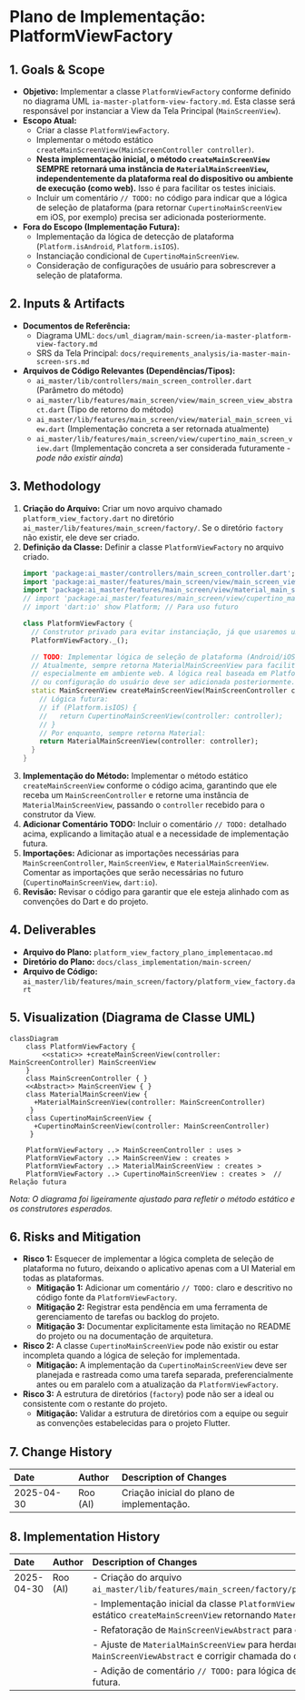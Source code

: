 # Plano de Implementação: PlatformViewFactory

## 1. Goals & Scope

*   **Objetivo:** Implementar a classe `PlatformViewFactory` conforme definido no diagrama UML `ia-master-platform-view-factory.md`. Esta classe será responsável por instanciar a View da Tela Principal (`MainScreenView`).
*   **Escopo Atual:**
    *   Criar a classe `PlatformViewFactory`.
    *   Implementar o método estático `createMainScreenView(MainScreenController controller)`.
    *   **Nesta implementação inicial, o método `createMainScreenView` SEMPRE retornará uma instância de `MaterialMainScreenView`, independentemente da plataforma real do dispositivo ou ambiente de execução (como web).** Isso é para facilitar os testes iniciais.
    *   Incluir um comentário `// TODO:` no código para indicar que a lógica de seleção de plataforma (para retornar `CupertinoMainScreenView` em iOS, por exemplo) precisa ser adicionada posteriormente.
*   **Fora do Escopo (Implementação Futura):**
    *   Implementação da lógica de detecção de plataforma (`Platform.isAndroid`, `Platform.isIOS`).
    *   Instanciação condicional de `CupertinoMainScreenView`.
    *   Consideração de configurações de usuário para sobrescrever a seleção de plataforma.

## 2. Inputs & Artifacts

*   **Documentos de Referência:**
    *   Diagrama UML: `docs/uml_diagram/main-screen/ia-master-platform-view-factory.md`
    *   SRS da Tela Principal: `docs/requirements_analysis/ia-master-main-screen-srs.md`
*   **Arquivos de Código Relevantes (Dependências/Tipos):**
    *   `ai_master/lib/controllers/main_screen_controller.dart` (Parâmetro do método)
    *   `ai_master/lib/features/main_screen/view/main_screen_view_abstract.dart` (Tipo de retorno do método)
    *   `ai_master/lib/features/main_screen/view/material_main_screen_view.dart` (Implementação concreta a ser retornada atualmente)
    *   `ai_master/lib/features/main_screen/view/cupertino_main_screen_view.dart` (Implementação concreta a ser considerada futuramente - *pode não existir ainda*)

## 3. Methodology

1.  **Criação do Arquivo:** Criar um novo arquivo chamado `platform_view_factory.dart` no diretório `ai_master/lib/features/main_screen/factory/`. Se o diretório `factory` não existir, ele deve ser criado.
2.  **Definição da Classe:** Definir a classe `PlatformViewFactory` no arquivo criado.
    ```dart
    import 'package:ai_master/controllers/main_screen_controller.dart';
    import 'package:ai_master/features/main_screen/view/main_screen_view_abstract.dart';
    import 'package:ai_master/features/main_screen/view/material_main_screen_view.dart';
    // import 'package:ai_master/features/main_screen/view/cupertino_main_screen_view.dart'; // Para uso futuro
    // import 'dart:io' show Platform; // Para uso futuro

    class PlatformViewFactory {
      // Construtor privado para evitar instanciação, já que usaremos um método estático.
      PlatformViewFactory._();

      // TODO: Implementar lógica de seleção de plataforma (Android/iOS/Web/Configuração).
      // Atualmente, sempre retorna MaterialMainScreenView para facilitar testes iniciais,
      // especialmente em ambiente web. A lógica real baseada em Platform.isAndroid/isIOS
      // ou configuração do usuário deve ser adicionada posteriormente.
      static MainScreenView createMainScreenView(MainScreenController controller) {
        // Lógica futura:
        // if (Platform.isIOS) {
        //   return CupertinoMainScreenView(controller: controller);
        // }
        // Por enquanto, sempre retorna Material:
        return MaterialMainScreenView(controller: controller);
      }
    }
    ```
3.  **Implementação do Método:** Implementar o método estático `createMainScreenView` conforme o código acima, garantindo que ele receba um `MainScreenController` e retorne uma instância de `MaterialMainScreenView`, passando o `controller` recebido para o construtor da View.
4.  **Adicionar Comentário TODO:** Incluir o comentário `// TODO:` detalhado acima, explicando a limitação atual e a necessidade de implementação futura.
5.  **Importações:** Adicionar as importações necessárias para `MainScreenController`, `MainScreenView`, e `MaterialMainScreenView`. Comentar as importações que serão necessárias no futuro (`CupertinoMainScreenView`, `dart:io`).
6.  **Revisão:** Revisar o código para garantir que ele esteja alinhado com as convenções do Dart e do projeto.

## 4. Deliverables

*   **Arquivo do Plano:** `platform_view_factory_plano_implementacao.md`
*   **Diretório do Plano:** `docs/class_implementation/main-screen/`
*   **Arquivo de Código:** `ai_master/lib/features/main_screen/factory/platform_view_factory.dart`

## 5. Visualization (Diagrama de Classe UML)

```mermaid
classDiagram
    class PlatformViewFactory {
        <<static>> +createMainScreenView(controller: MainScreenController) MainScreenView
    }
    class MainScreenController { }
    <<Abstract>> MainScreenView { }
    class MaterialMainScreenView {
      +MaterialMainScreenView(controller: MainScreenController)
     }
    class CupertinoMainScreenView {
      +CupertinoMainScreenView(controller: MainScreenController)
     }

    PlatformViewFactory ..> MainScreenController : uses >
    PlatformViewFactory ..> MainScreenView : creates >
    PlatformViewFactory ..> MaterialMainScreenView : creates >
    PlatformViewFactory ..> CupertinoMainScreenView : creates >  // Relação futura
```
*Nota: O diagrama foi ligeiramente ajustado para refletir o método estático e os construtores esperados.*

## 6. Risks and Mitigation

*   **Risco 1:** Esquecer de implementar a lógica completa de seleção de plataforma no futuro, deixando o aplicativo apenas com a UI Material em todas as plataformas.
    *   **Mitigação 1:** Adicionar um comentário `// TODO:` claro e descritivo no código fonte da `PlatformViewFactory`.
    *   **Mitigação 2:** Registrar esta pendência em uma ferramenta de gerenciamento de tarefas ou backlog do projeto.
    *   **Mitigação 3:** Documentar explicitamente esta limitação no README do projeto ou na documentação de arquitetura.
*   **Risco 2:** A classe `CupertinoMainScreenView` pode não existir ou estar incompleta quando a lógica de seleção for implementada.
    *   **Mitigação:** A implementação da `CupertinoMainScreenView` deve ser planejada e rastreada como uma tarefa separada, preferencialmente antes ou em paralelo com a atualização da `PlatformViewFactory`.
*   **Risco 3:** A estrutura de diretórios (`factory`) pode não ser a ideal ou consistente com o restante do projeto.
    *   **Mitigação:** Validar a estrutura de diretórios com a equipe ou seguir as convenções estabelecidas para o projeto Flutter.

## 7. Change History

| Date         | Author      | Description of Changes                     |
| :----------- | :---------- | :----------------------------------------- |
| 2025-04-30   | Roo (AI)    | Criação inicial do plano de implementação. |

## 8. Implementation History

| Date         | Author      | Description of Changes                                                                                                                                                              |
| :----------- | :---------- | :---------------------------------------------------------------------------------------------------------------------------------------------------------------------------------- |
| 2025-04-30   | Roo (AI)    | - Criação do arquivo `ai_master/lib/features/main_screen/factory/platform_view_factory.dart`.                                                                                       |
|              |             | - Implementação inicial da classe `PlatformViewFactory` com método estático `createMainScreenView` retornando `MaterialMainScreenView`.                                               |
|              |             | - Refatoração de `MainScreenViewAbstract` para estender `StatefulWidget`.                                                                                                           |
|              |             | - Ajuste de `MaterialMainScreenView` para herdar de `MainScreenViewAbstract` e corrigir chamada do construtor.                                                                        |
|              |             | - Adição de comentário `// TODO:` para lógica de seleção de plataforma futura.                                                                                                      |